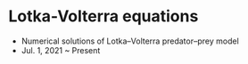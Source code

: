 # Lotka-Volterra equations
- Numerical solutions of Lotka–Volterra predator–prey model
- Jul. 1, 2021 ~ Present
